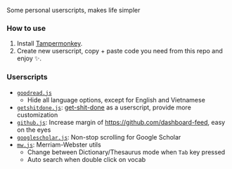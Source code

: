 Some personal userscripts, makes life simpler 

### How to use
1. Install [Tampermonkey](https://www.tampermonkey.net/).
2. Create new userscript, copy + paste code you need from this repo and enjoy ✨.

### Userscripts
- [`goodread.js`](/goodread.js)
    - Hide all language options, except for English and Vietnamese
- [`getshitdone.js`](/getshitdone.js): [get-shit-done](https://github.com/ngntrgduc/get-shit-done) as a userscript, provide more customization
- [`github.js`](/github.js): Increase margin of https://github.com/dashboard-feed, easy on the eyes
- [`googlescholar.js`](/googlescholar.js): Non-stop scrolling for Google Scholar
- [`mw.js`](/mw.js): Merriam-Webster utils
    - Change between Dictionary/Thesaurus mode when `Tab` key pressed
    - Auto search when double click on vocab